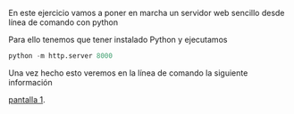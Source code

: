 En este ejercicio vamos a poner en marcha un servidor web sencillo desde línea de comando con python

Para ello tenemos que tener instalado Python y ejecutamos

```python
python -m http.server 8000
```

Una vez hecho esto veremos en la línea de comando la siguiente información

[pantalla 1](/tema0/pantalla1.png).

